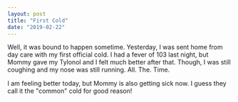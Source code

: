 ```yaml
---
layout: post
title: "First Cold"
date: "2019-02-22"
---
```


Well, it was bound to happen sometime. Yesterday, I was sent home from day care with my first official cold. I had a fever of 103 last night, but Mommy gave my Tylonol and I felt much better after that. Though, I was still coughing and my nose was still running. All. The. Time.

I am feeling better today, but Mommy is also getting sick now. I guess they call it the "common" cold for good reason! 

